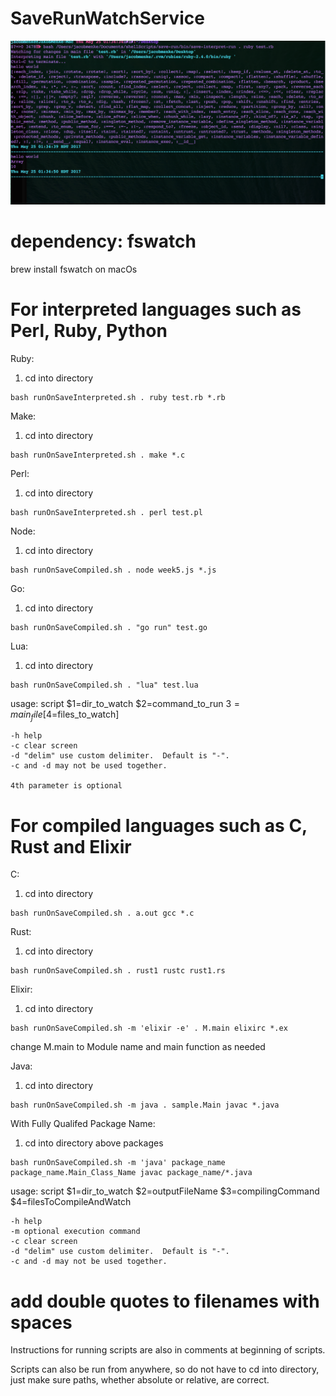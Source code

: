 # SaveRunWatchService

![Alt text](/screen1.png?raw=true)

# dependency: fswatch

brew install fswatch on macOs


# For interpreted languages such as Perl, Ruby, Python
Ruby:
1. cd into directory
```
bash runOnSaveInterpreted.sh . ruby test.rb *.rb
```
Make:
1. cd into directory
```
bash runOnSaveInterpreted.sh . make *.c
```

Perl:
1. cd into directory
```
bash runOnSaveInterpreted.sh . perl test.pl
```
Node:
1. cd into directory
```
bash runOnSaveCompiled.sh . node week5.js *.js
```
Go:
1. cd into directory
```
bash runOnSaveCompiled.sh . "go run" test.go
```
Lua:
1. cd into directory
```
bash runOnSaveCompiled.sh . "lua" test.lua
```
usage:
	script $1=dir_to_watch $2=command_to_run $3=main_file [$4=files_to_watch]

	-h help
	-c clear screen
	-d "delim" use custom delimiter.  Default is "-".
	-c and -d may not be used together.

	4th parameter is optional

# For compiled languages such as C, Rust and Elixir
C:
1. cd into directory
```
bash runOnSaveCompiled.sh . a.out gcc *.c
```
Rust:
1. cd into directory
```
bash runOnSaveCompiled.sh . rust1 rustc rust1.rs 
```
Elixir:
1. cd into directory
```
bash runOnSaveCompiled.sh -m 'elixir -e' . M.main elixirc *.ex 
```
change M.main to Module name and main function as needed

Java:
1. cd into directory
```
bash runOnSaveCompiled.sh -m java . sample.Main javac *.java 
```
With Fully Qualifed Package Name:
1. cd into directory above packages
```
bash runOnSaveCompiled.sh -m 'java' package_name package_name.Main_Class_Name javac package_name/*.java
```

usage:
	script $1=dir_to_watch $2=outputFileName $3=compilingCommand $4=filesToCompileAndWatch

	-h help
	-m optional execution command
	-c clear screen
	-d "delim" use custom delimiter.  Default is "-".
	-c and -d may not be used together.


# add double quotes to filenames with spaces

Instructions for running scripts are also in comments at beginning of scripts.

Scripts can also be run from anywhere, so do not have to cd into directory, just make sure paths, whether absolute or relative, are correct.


